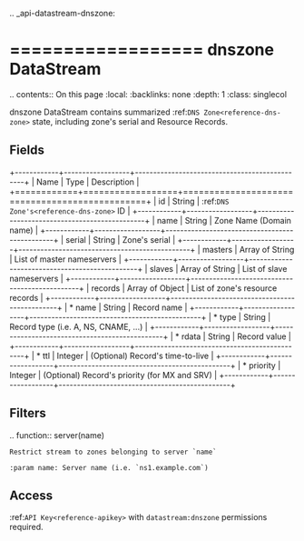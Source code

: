 .. _api-datastream-dnszone:

==================
dnszone DataStream
==================

.. contents:: On this page
    :local:
    :backlinks: none
    :depth: 1
    :class: singlecol

dnszone DataStream contains summarized :ref:`DNS Zone<reference-dns-zone>`
state, including zone's serial and Resource Records.

Fields
------

+------------+------------------+-----------------------------------------------+
| Name       | Type             | Description                                   |
+============+==================+===============================================+
| id         | String           | :ref:`DNS Zone's<reference-dns-zone>` ID      |
+------------+------------------+-----------------------------------------------+
| name       | String           | Zone Name (Domain name)                       |
+------------+------------------+-----------------------------------------------+
| serial     | String           | Zone's serial                                 |
+------------+------------------+-----------------------------------------------+
| masters    | Array of String  | List of master nameservers                    |
+------------+------------------+-----------------------------------------------+
| slaves     | Array of String  | List of slave nameservers                     |
+------------+------------------+-----------------------------------------------+
| records    | Array of Object  | List of zone's resource records               |
+------------+------------------+-----------------------------------------------+
| * name     | String           | Record name                                   |
+------------+------------------+-----------------------------------------------+
| * type     | String           | Record type (i.e. A, NS, CNAME, ...)          |
+------------+------------------+-----------------------------------------------+
| * rdata    | String           | Record value                                  |
+------------+------------------+-----------------------------------------------+
| * ttl      | Integer          | (Optional) Record's time-to-live              |
+------------+------------------+-----------------------------------------------+
| * priority | Integer          | (Optional) Record's priority (for MX and SRV) |
+------------+------------------+-----------------------------------------------+

Filters
-------

.. function:: server(name)

    Restrict stream to zones belonging to server `name`

    :param name: Server name (i.e. `ns1.example.com`)

Access
------
:ref:`API Key<reference-apikey>` with `datastream:dnszone` permissions
required.
